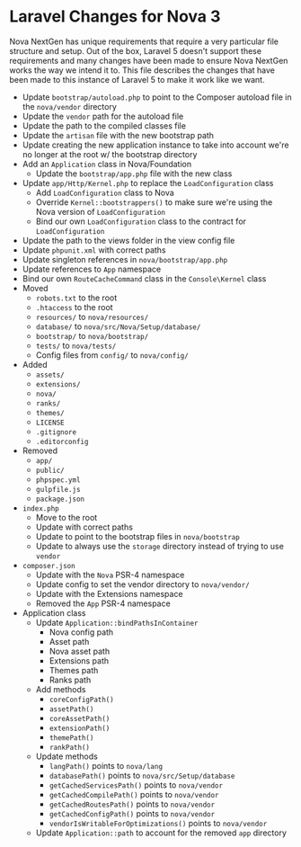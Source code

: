 # Laravel Changes for Nova 3

Nova NextGen has unique requirements that require a very particular file structure and setup. Out of the box, Laravel 5 doesn't support these requirements and many changes have been made to ensure Nova NextGen works the way we intend it to. This file describes the changes that have been made to this instance of Laravel 5 to make it work like we want.

- Update `bootstrap/autoload.php` to point to the Composer autoload file in the `nova/vendor` directory
- Update the `vendor` path for the autoload file
- Update the path to the compiled classes file
- Update the `artisan` file with the new bootstrap path
- Update creating the new application instance to take into account we're no longer at the root w/ the bootstrap directory
- Add an `Application` class in Nova/Foundation
	- Update the `bootstrap/app.php` file with the new class
- Update `app/Http/Kernel.php` to replace the `LoadConfiguration` class
	- Add `LoadConfiguration` class to Nova
	- Override `Kernel::bootstrappers()` to make sure we're using the Nova version of `LoadConfiguration`
	- Bind our own `LoadConfiguration` class to the contract for `LoadConfiguration`
- Update the path to the views folder in the view config file
- Update `phpunit.xml` with correct paths
- Update singleton references in `nova/bootstrap/app.php`
- Update references to `App` namespace
- Bind our own `RouteCacheCommand` class in the `Console\Kernel` class
- Moved
	- `robots.txt` to the root
	- `.htaccess` to the root
	- `resources/` to `nova/resources/`
	- `database/` to `nova/src/Nova/Setup/database/`
	- `bootstrap/` to `nova/bootstrap/`
	- `tests/` to `nova/tests/`
	- Config files from `config/` to `nova/config/`
- Added
	- `assets/`
	- `extensions/`
	- `nova/`
	- `ranks/`
	- `themes/`
	- `LICENSE`
	- `.gitignore`
	- `.editorconfig`
- Removed
	- `app/`
	- `public/`
	- `phpspec.yml`
	- `gulpfile.js`
	- `package.json`
- `index.php`
	- Move to the root
	- Update with correct paths
	- Update to point to the bootstrap files in `nova/bootstrap`
	- Update to always use the `storage` directory instead of trying to use `vendor`
- `composer.json`
	- Update with the `Nova` PSR-4 namespace
	- Update config to set the vendor directory to `nova/vendor/`
	- Update with the Extensions namespace
	- Removed the `App` PSR-4 namespace
- Application class
	- Update `Application::bindPathsInContainer`
		- Nova config path
		- Asset path
		- Nova asset path
		- Extensions path
		- Themes path
		- Ranks path
	- Add methods
		- `coreConfigPath()`
		- `assetPath()`
		- `coreAssetPath()`
		- `extensionPath()`
		- `themePath()`
		- `rankPath()`
	- Update methods
		- `langPath()` points to `nova/lang`
		- `databasePath()` points to `nova/src/Setup/database`
		- `getCachedServicesPath()` points to `nova/vendor`
		- `getCachedCompilePath()` points to `nova/vendor`
		- `getCachedRoutesPath()` points to `nova/vendor`
		- `getCachedConfigPath()` points to `nova/vendor`
		- `vendorIsWritableForOptimizations()` points to `nova/vendor`
	- Update `Application::path` to account for the removed `app` directory
